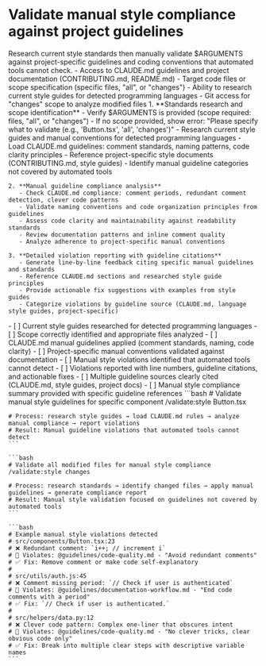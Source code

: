 # Validate manual style compliance against project guidelines

<instructions>
  <context>
    Research current style standards then manually validate $ARGUMENTS against project-specific guidelines and coding conventions that automated tools cannot check.
  </context>

  <requirements>
    - Access to CLAUDE.md guidelines and project documentation (CONTRIBUTING.md, README.md)
    - Target code files or scope specification (specific files, "all", or "changes")
    - Ability to research current style guides for detected programming languages
    - Git access for "changes" scope to analyze modified files
  </requirements>

  <execution>
    1. **Standards research and scope identification**
       - Verify $ARGUMENTS is provided (scope required: files, "all", or "changes")
       - If no scope provided, show error: "Please specify what to validate (e.g., 'Button.tsx', 'all', 'changes')"
       - Research current style guides and manual conventions for detected programming languages
       - Load CLAUDE.md guidelines: comment standards, naming patterns, code clarity principles
       - Reference project-specific style documents (CONTRIBUTING.md, style guides)
       - Identify manual guideline categories not covered by automated tools

    2. **Manual guideline compliance analysis**
       - Check CLAUDE.md compliance: comment periods, redundant comment detection, clever code patterns
       - Validate naming conventions and code organization principles from guidelines
       - Assess code clarity and maintainability against readability standards
       - Review documentation patterns and inline comment quality
       - Analyze adherence to project-specific manual conventions

    3. **Detailed violation reporting with guideline citations**
       - Generate line-by-line feedback citing specific manual guidelines and standards
       - Reference CLAUDE.md sections and researched style guide principles
       - Provide actionable fix suggestions with examples from style guides
       - Categorize violations by guideline source (CLAUDE.md, language style guides, project-specific)
  </execution>

  <validation>
    - [ ] Current style guides researched for detected programming languages
    - [ ] Scope correctly identified and appropriate files analyzed
    - [ ] CLAUDE.md manual guidelines applied (comment standards, naming, code clarity)
    - [ ] Project-specific manual conventions validated against documentation
    - [ ] Manual style violations identified that automated tools cannot detect
    - [ ] Violations reported with line numbers, guideline citations, and actionable fixes
    - [ ] Multiple guideline sources clearly cited (CLAUDE.md, style guides, project docs)
    - [ ] Manual style compliance summary provided with specific guideline references
  </validation>

  <examples>
    ```bash
    # Validate manual style guidelines for specific component
    /validate:style Button.tsx

    # Process: research style guides → load CLAUDE.md rules → analyze manual compliance → report violations
    # Result: Manual guideline violations that automated tools cannot detect
    ```

    ```bash
    # Validate all modified files for manual style compliance
    /validate:style changes

    # Process: research standards → identify changed files → apply manual guidelines → generate compliance report
    # Result: Manual style validation focused on guidelines not covered by automated tools
    ```

    ```bash
    # Example manual style violations detected
    # src/components/Button.tsx:23
    # ❌ Redundant comment: `i++; // increment i`
    # 📖 Violates: @guidelines/code-quality.md - "Avoid redundant comments"
    # ✅ Fix: Remove comment or make code self-explanatory
    #
    # src/utils/auth.js:45
    # ❌ Comment missing period: `// Check if user is authenticated`
    # 📖 Violates: @guidelines/documentation-workflow.md - "End code comments with a period"
    # ✅ Fix: `// Check if user is authenticated.`
    #
    # src/helpers/data.py:12
    # ❌ Clever code pattern: Complex one-liner that obscures intent
    # 📖 Violates: @guidelines/code-quality.md - "No clever tricks, clear obvious code only"
    # ✅ Fix: Break into multiple clear steps with descriptive variable names
    ```
  </examples>
</instructions>